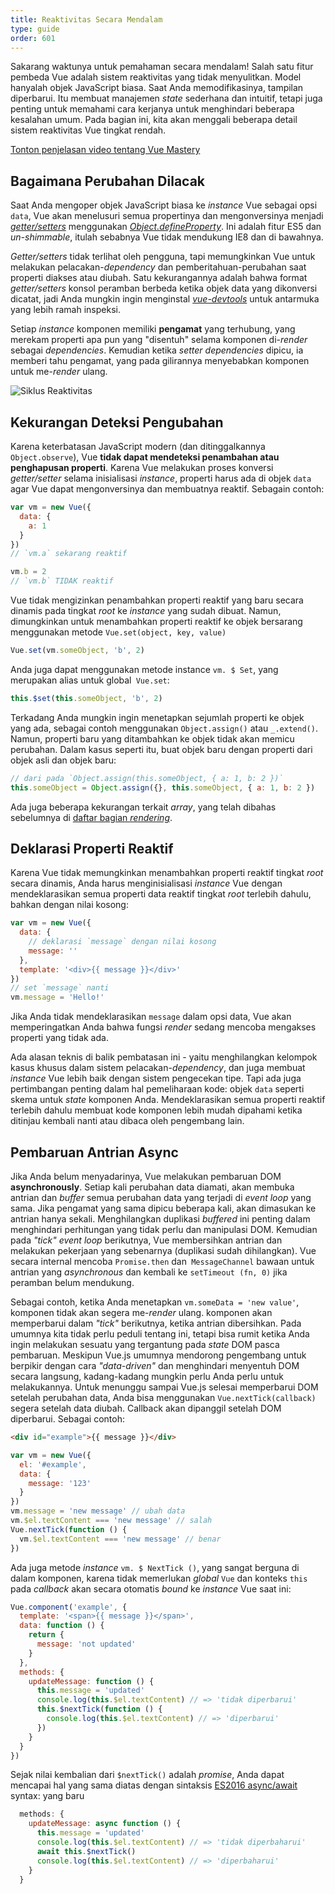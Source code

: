 ```yaml
---
title: Reaktivitas Secara Mendalam
type: guide
order: 601
---
```


Sakarang waktunya untuk pemahaman secara mendalam! Salah satu fitur pembeda Vue adalah sistem reaktivitas yang tidak menyulitkan. Model hanyalah objek JavaScript biasa. Saat Anda memodifikasinya, tampilan diperbarui. Itu membuat manajemen *state* sederhana dan intuitif, tetapi juga penting untuk memahami cara kerjanya untuk menghindari beberapa kesalahan umum. Pada bagian ini, kita akan menggali beberapa detail sistem reaktivitas Vue tingkat rendah.

<div class="vue-mastery"><a href="https://www.vuemastery.com/courses/advanced-components/build-a-reactivity-system" target="_blank" rel="noopener" title="Vue Reactivity">Tonton penjelasan video tentang Vue Mastery</a></div>

## Bagaimana Perubahan Dilacak

Saat Anda mengoper objek JavaScript biasa ke *instance* Vue sebagai opsi `data`, Vue akan menelusuri semua propertinya dan mengonversinya menjadi [*getter/setters*](https://developer.mozilla.org/en-US/docs/Web/JavaScript/Guide/Working_with_Objects#Defining_getters_and_setters) menggunakan [*Object.defineProperty*](https://developer.mozilla.org/en-US/docs/Web/JavaScript/Reference/Global_Objects/Object/defineProperty). Ini adalah fitur ES5 dan *un-shimmable*, itulah sebabnya Vue tidak mendukung IE8 dan di bawahnya.

*Getter/setters* tidak terlihat oleh pengguna, tapi memungkinkan Vue untuk melakukan pelacakan-*dependency* dan pemberitahuan-perubahan saat properti diakses atau diubah. Satu kekurangannya adalah bahwa format *getter/setters* konsol peramban berbeda ketika objek data yang dikonversi dicatat, jadi Anda mungkin ingin menginstal [*vue-devtools*](https://github.com/vuejs/vue-devtools) untuk antarmuka yang lebih ramah inspeksi.

Setiap *instance* komponen memiliki **pengamat** yang terhubung, yang merekam properti apa pun yang "disentuh" selama komponen di-*render* sebagai *dependencies*. Kemudian ketika *setter dependencies* dipicu, ia memberi tahu pengamat, yang pada gilirannya menyebabkan komponen untuk me-*render* ulang.


![Siklus Reaktivitas](/images/data.png)

## Kekurangan Deteksi Pengubahan

Karena keterbatasan JavaScript modern (dan ditinggalkannya `Object.observe`), Vue **tidak dapat mendeteksi penambahan atau penghapusan properti**. Karena Vue melakukan proses konversi *getter/setter* selama inisialisasi *instance*, properti harus ada di objek `data` agar Vue dapat mengonversinya dan membuatnya reaktif. Sebagain contoh:

``` js
var vm = new Vue({
  data: {
    a: 1
  }
})
// `vm.a` sekarang reaktif

vm.b = 2
// `vm.b` TIDAK reaktif
```

Vue tidak mengizinkan penambahkan properti reaktif yang baru secara dinamis pada tingkat *root* ke *instance* yang sudah dibuat. Namun, dimungkinkan untuk menambahkan properti reaktif ke objek bersarang menggunakan metode `Vue.set(object, key, value)` 

``` js
Vue.set(vm.someObject, 'b', 2)
```

Anda juga dapat menggunakan metode instance `vm. $ Set`, yang merupakan alias untuk global` Vue.set`:

``` js
this.$set(this.someObject, 'b', 2)
```

Terkadang Anda mungkin ingin menetapkan sejumlah properti ke objek yang ada, sebagai contoh menggunakan `Object.assign()` atau `_.extend()`. Namun, properti baru yang ditambahkan ke objek tidak akan memicu perubahan. Dalam kasus seperti itu, buat objek baru dengan properti dari objek asli dan objek baru:

``` js
// dari pada `Object.assign(this.someObject, { a: 1, b: 2 })`
this.someObject = Object.assign({}, this.someObject, { a: 1, b: 2 })
```

Ada juga beberapa kekurangan terkait *array*, yang telah dibahas sebelumnya di [daftar bagian *rendering*](list.html#Caveats).

## Deklarasi Properti Reaktif

Karena Vue tidak memungkinkan menambahkan properti reaktif tingkat *root* secara dinamis, Anda harus menginisialisasi *instance* Vue dengan mendeklarasikan semua properti data reaktif tingkat *root* terlebih dahulu, bahkan dengan nilai kosong:

``` js
var vm = new Vue({
  data: {
    // deklarasi `message` dengan nilai kosong
    message: ''
  },
  template: '<div>{{ message }}</div>'
})
// set `message` nanti
vm.message = 'Hello!'
```

Jika Anda tidak mendeklarasikan `message` dalam opsi data, Vue akan memperingatkan Anda bahwa fungsi *render* sedang mencoba mengakses properti yang tidak ada.

Ada alasan teknis di balik pembatasan ini - yaitu menghilangkan kelompok kasus khusus dalam sistem pelacakan-*dependency*, dan juga membuat *instance* Vue lebih baik dengan sistem pengecekan tipe. Tapi ada juga pertimbangan penting dalam hal pemeliharaan kode: objek `data` seperti skema untuk *state* komponen Anda. Mendeklarasikan semua properti reaktif terlebih dahulu membuat kode komponen lebih mudah dipahami ketika ditinjau kembali nanti atau dibaca oleh pengembang lain.

## Pembaruan Antrian Async

Jika Anda belum menyadarinya, Vue melakukan pembaruan DOM **asynchronously**. Setiap kali perubahan data diamati, akan membuka antrian dan *buffer* semua perubahan data yang terjadi di *event loop* yang sama. Jika pengamat yang sama dipicu beberapa kali, akan dimasukan ke antrian hanya sekali. Menghilangkan duplikasi *buffered* ini penting dalam menghindari perhitungan yang tidak perlu dan manipulasi DOM. Kemudian pada *"tick"* *event loop* berikutnya, Vue membersihkan antrian dan melakukan pekerjaan yang sebenarnya (duplikasi sudah dihilangkan). Vue secara internal mencoba `Promise.then` dan` MessageChannel` bawaan untuk antrian yang *asynchronous* dan kembali ke `setTimeout (fn, 0)` jika peramban belum mendukung.

Sebagai contoh, ketika Anda menetapkan `vm.someData = 'new value'`, komponen tidak akan segera me-*render* ulang. komponen akan memperbarui dalam *"tick"* berikutnya, ketika antrian dibersihkan. Pada umumnya kita tidak perlu peduli tentang ini, tetapi bisa rumit ketika Anda ingin melakukan sesuatu yang tergantung pada *state* DOM pasca pembaruan. Meskipun Vue.js umumnya mendorong pengembang untuk berpikir dengan cara *"data-driven"* dan menghindari menyentuh DOM secara langsung, kadang-kadang mungkin perlu Anda perlu untuk melakukannya. Untuk menunggu sampai Vue.js selesai memperbarui DOM setelah perubahan data, Anda bisa menggunakan `Vue.nextTick(callback)` segera setelah data diubah. Callback akan dipanggil setelah DOM diperbarui. Sebagai contoh:

``` html
<div id="example">{{ message }}</div>
```

``` js
var vm = new Vue({
  el: '#example',
  data: {
    message: '123'
  }
})
vm.message = 'new message' // ubah data
vm.$el.textContent === 'new message' // salah
Vue.nextTick(function () {
  vm.$el.textContent === 'new message' // benar
})
```

Ada juga metode *instance* `vm. $ NextTick ()`, yang sangat berguna di dalam komponen, karena tidak memerlukan *global* `Vue` dan konteks `this` pada *callback* akan secara otomatis *bound* ke *instance* Vue saat ini:

``` js
Vue.component('example', {
  template: '<span>{{ message }}</span>',
  data: function () {
    return {
      message: 'not updated'
    }
  },
  methods: {
    updateMessage: function () {
      this.message = 'updated'
      console.log(this.$el.textContent) // => 'tidak diperbarui'
      this.$nextTick(function () {
        console.log(this.$el.textContent) // => 'diperbarui'
      })
    }
  }
})
```

Sejak nilai kembalian dari `$nextTick()` adalah *promise*, Anda dapat mencapai hal yang sama diatas dengan sintaksis [ES2016 async/await](https://developer.mozilla.org/en-US/docs/Web/JavaScript/Reference/Statements/async_function) syntax: yang baru

``` js
  methods: {
    updateMessage: async function () {
      this.message = 'updated'
      console.log(this.$el.textContent) // => 'tidak diperbaharui'
      await this.$nextTick()
      console.log(this.$el.textContent) // => 'diperbaharui'
    }
  }
```

